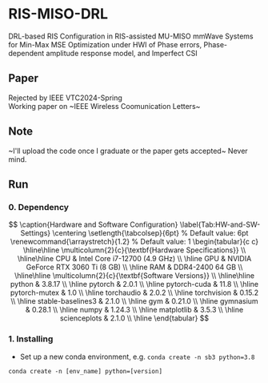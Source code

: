 # RIS-MISO-DRL
DRL-based RIS Configuration in RIS-assisted MU-MISO mmWave Systems for Min-Max MSE Optimization under HWI of Phase errors, Phase-dependent amplitude response model, and Imperfect CSI

## Paper
Rejected by IEEE VTC2024-Spring\
Working paper on ~IEEE Wireless Coomunication Letters~

## Note
~I'll upload the code once I graduate or the paper gets accepted~ Never mind.

## Run
### 0. Dependency
$$
\caption{Hardware and Software Configuration}
\label{Tab:HW-and-SW-Settings}
\centering
\setlength{\tabcolsep}{6pt}       % Default value: 6pt
\renewcommand{\arraystretch}{1.2} % Default value: 1
\begin{tabular}{c c}
    \hline\hline
    \multicolumn{2}{c}{\textbf{Hardware Specifications}}   \\ \hline\hline
    CPU & Intel Core i7-12700 (4.9 GHz)          \\ \hline
    GPU & NVIDIA GeForce RTX 3060 Ti (8 GB)  \\ \hline
    RAM & DDR4-2400 64 GB                              \\ \hline\hline
    \multicolumn{2}{c}{\textbf{Software Versions}}  \\ \hline\hline
    python & 3.8.17  \\ \hline
    pytorch & 2.0.1  \\ \hline
    pytorch-cuda & 11.8 \\ \hline
    pytorch-mutex & 1.0  \\ \hline
    torchaudio & 2.0.2  \\ \hline
    torchvision & 0.15.2  \\ \hline
    stable-baselines3 & 2.1.0  \\ \hline
    gym & 0.21.0  \\ \hline
    gymnasium & 0.28.1  \\ \hline
    numpy & 1.24.3  \\ \hline
    matplotlib & 3.5.3  \\ \hline
    scienceplots & 2.1.0  \\ \hline
\end{tabular}
$$
### 1. Installing
- Set up a new conda environment, e.g. ```conda create -n sb3 python=3.8```
```
conda create -n [env_name] python=[version]
```

